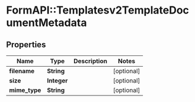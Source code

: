 # FormAPI::Templatesv2TemplateDocumentMetadata

## Properties
Name | Type | Description | Notes
------------ | ------------- | ------------- | -------------
**filename** | **String** |  | [optional] 
**size** | **Integer** |  | [optional] 
**mime_type** | **String** |  | [optional] 


